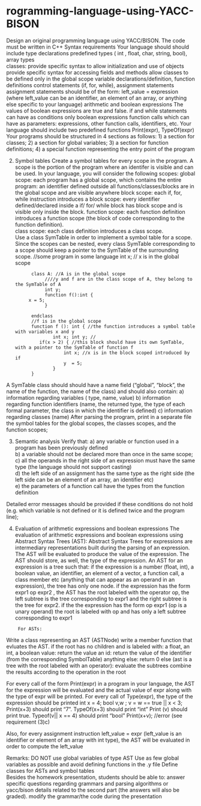 # rogramming-language-using-YACC-BISON
Design an original programming language using YACC/BISON. The code must be written in C++
Syntax requirements
  Your language should should include 
type declarations 
predefined types  ( int , float, char,  string, bool), 
array types  
classes:
provide specific syntax to allow initialization and use of objects
provide specific syntax for accessing fields and methods
allow classes to be defined only in the global scope
variable declarations/definition, function definitions 
control statements (if, for, while), assignment statements 
assignment statements should be of the form: left_value  = expression (where left_value can be an identifier, an element of an array, or anything else specific to your language)
arithmetic and boolean expressions 
The values of boolean expressions are true and false. 
if and while statements can have as conditions only boolean expressions
 function calls which can have as parameters: expressions, other function calls, identifiers, etc. 
Your language should include two  predefined functions Print(expr), TypeOf(expr) 
Your programs should be structured in 4 sections as follows: 1)  a section for classes;  2) a section for global variables; 3) a section for  function definitions; 4)  a special function representing the entry point of the program

2)  Symbol tables
 Create a symbol tables for every scope in the program. 
A scope is the portion of the program where an identifer is visible and can be used. In your language, you will consider the following scopes:
global scope: each program has a global scope, which contains the entire program: an identifier defined outside all functions/classes/blocks are in the global scope and are visible anywhere 
block scope:  each if, for, while instruction introduces a block scope: every identifier defined/declared inside a if/ for/ while block has block scope and is visible only inside the block.
function scope: each function definition introduces a function scope (the block of code corresponding to the function definition).  
class scope:  each class definition introduces a class scope.  
Use a class SymTable in order to implement a symbol table for a scope.  Since the scopes can be nested, every class  SymTable corresponding to a scope should keep a pointer to the SymTable of the surrounding scope.
                      //some program in some language 
              int x; // x is in the global scope

              class A: //A is in the global scope
                   ////y and f are in the class scope of A, they belong to the SymTable of A
                   int y; 
                   function f():int {
		     x = 5;			
                   }
                
              endclass
              //f is in the global scope 
              function f (): int { //the function introduces a symbol table with variables x and y 
                      int x; int y; //
	             if(x > 2) { //this block should have its own SymTable, with a pointer to the SymTable of function f
                          int x; //x is in the block scoped introduced by if
                          y  = 5; 
                      }	
              } 
A SymTable class should should have a  name field (“global”, “block”,  the name of the function, the name of the class) and should also contain: 
a) information regarding variables  ( type, name,  value) 
b) information regarding function identifiers (name, the returned type, the type of each formal parameter, the class in which the identifier is defined) 
c) information regarding classes (name)
After parsing the program, print in a separate file the symbol tables for the global scopes, the classes scopes, and the function scopes; 

 3)  Semantic analysis 
              Verify that:
a)   any variable or function used  in a program has been previously defined  
b) a variable should not be declared more than once in the same scope; 		
c) all the operands in the right side of an expression must have the same type (the language should not support casting)  
d) the left side of an assignment has the same type as the right side (the left side can be an element of an array, an identifier etc)  
e) the parameters of a function call have the types from the function definition 

Detailed error messages should be provided if these conditions do not hold (e.g. which variable is not defined or it is defined twice and the program line);

4)  Evaluation of arithmetic expressions and boolean expressions
              The evaluation of arithmetic expressions and boolean expressions using Abstract Syntax Trees (AST):
Abstract Syntax Trees for expressions are intermediary representations built during the parsing of an expression. The AST will be evaluated to produce the value of the expression. The AST should store, as well, the type of the expression. 
An AST for an expression is a tree such that: 
if the expression is a number (float, int), a boolean value, an identifier, an element of a vector, a function call, a class member etc (anything that can appear as an operand in an expression), the tree has only one node. 
if the expression has the form expr1 op expr2 , the AST has the root  labeled with the operator op, the left subtree is the tree corresponding to expr1 and the right subtree is the tree for expr2.
if the the expression has the form op expr1 (op is a unary operand) the root is labeled with op and has only a left subtree corresponding to expr1
		        
         For ASTs:
Write a class representing an AST (ASTNode) 
write a member function that evluates the AST. 
if the root has no children and is  labeled with:
 a float, an int, a  boolean value: return the value
an id: return the value of the identifier (from the corresponding SymbolTable)
anything else: return 0
else (ast is a tree with the root labeled with an operator):
evaluate the  subtrees
combine the results according to the operation in the root

For every call of the form Print(expr) in a program in your language, the AST for the expression will be evaluated and the actual value of expr along with the type of expr  will be printed. For every call of Type(expr), the type of the expression should be printed
int x = 4; bool v,w ;
v = w == true || x < 3;
Print(x+3) should print “7”. TypeOf(x+3)  should print “int”
Print (v) should print true. Typeof(v|| x == 4) should print “bool”
Print(x+v); //error  (see requirement (3)c)

Also, for every assignment instruction left_value = expr (left_value is an identifier or element of an array with int type), the AST will be evaluated in order to compute the  left_value


Remarks: 
DO NOT use global variables of type AST 
Use as few global variables as possible and avoid defining functions in the .y file
Define classes for ASTs and symbol tables  
Besides the homework presentation, students should be able to:
answer specific questions regarding grammars and parsing algorithms or yacc/bison details related to the second part (the answers will also be graded).
modify the grammar/the code during the presentation

